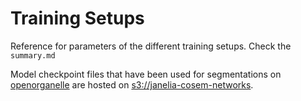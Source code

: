 # Training Setups
Reference for parameters of the different training setups. Check the `summary.md`
 
Model checkpoint files that have been used for segmentations on [openorganelle](openorganelle.janelia.org) are hosted on [s3://janelia-cosem-networks](https://open.quiltdata.com/b/janelia-cosem-networks/tree/).
